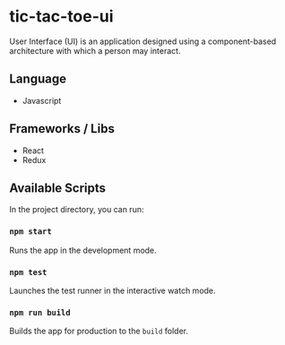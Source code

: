 # tic-tac-toe-ui

User Interface (UI) is an application designed using a component-based architecture with which a person may interact.

## Language

* Javascript

## Frameworks / Libs

* React
* Redux

## Available Scripts

In the project directory, you can run:

### `npm start`

Runs the app in the development mode.

### `npm test`

Launches the test runner in the interactive watch mode.

### `npm run build`

Builds the app for production to the `build` folder.